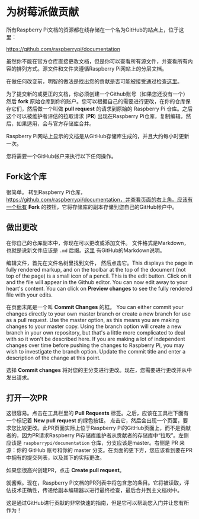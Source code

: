 # 为树莓派做贡献

所有Raspberry Pi文档的资源都在线存储在一个名为GitHub的站点上，位于这里：

https://github.com/raspberrypi/documentation

虽然你不能在官方仓库直接更改文档，但是你可以查看所有源文件，并查看所有内容的排列方式。源文件和文件夹遵循Raspberry Pi网站上的分层文档。

在做任何改变前，明智的做法是找出您的贡献是否可能被接受通过检查[这里](https://www.raspberrypi.org/documentation/CONTRIBUTING.md)。

为了提交新的或更正的文档，你必须创建一个Github账号（如果您还没有一个） 然后 **fork** 原始仓库到你的账户。您可以根据自己的需要进行更改，在你的仓库保存它们，然后做一个叫做 **pull request** 的请求到原始的 Raspberry Pi 仓库。之后这个可以被维护者评估的拉取请求 (**PR**) 出现在Raspberry Pi仓库，复制编辑，然后，如果适用，会与官方存储库合并。

Raspberry Pi网站上显示的文档是从GitHub存储库生成的，并且大约每小时更新一次。

您将需要一个GitHub帐户来执行以下任何操作。

## Fork这个库

很简单。 转到Raspberry Pi仓库，https://github.com/raspberrypi/documentation，并查看页面的右上角。应该有一个标有 **Fork** 的按钮，它将存储库的副本存储到您自己的GitHub帐户中。

## 做出更改

在你自己的仓库副本中，你现在可以更改或添加文件。 文件格式是Markdown，也就是说新文件应该是 `.md` 后缀。[这里](https://guides.github.com/features/mastering-markdown/) 有GitHub的Markdown说明。

编辑文件，首先在文件名树里找到文件， 然后点击它。This displays the page in fully rendered markup, and on the toolbar at the top of the document (not top of the page) is a small icon of a pencil. This is the edit button. Click on it and the file will appear in the Github editor. You can now edit away to your heart's content. You can click on **Preview changes** to see the fully rendered file with your edits.  

在页面末尾是一个叫 **Commit Changes** 的框。 You can either commit your changes directly to your own master branch or create a new branch for use as a pull request. Use the master option, as this means you are making changes to your master copy. Using the branch option will create a new branch in your own repository, but that's a little more complicated to deal with so it won't be described here. If you are making a lot of independent changes over time before pushing the changes to Raspberry Pi, you may wish to investigate the branch option. Update the commit title and enter a description of the change at this point. 

选择 **Commit changes** 将对您的主分支进行更改。现在，您需要进行更改并从中发出请求。

## 打开一次PR

这很容易。点击在工具栏里的 **Pull Requests** 标签。之后，应该在工具栏下面有一个标记着 **New pull request** 的绿色按钮。 点击它，然后会出现一个页面，要求您比较更改。此PR页面实际上位于Raspberry Pi的GitHub页面上，而不是贡献者的，因为PR请求Raspberry Pi存储库维护者从贡献者的存储库中“拉取”。左侧应该是 `raspberrypi/documentation` 仓库，分支应该是master。右侧是 PR 来源：你的 GitHub 账号和你的 master 分支。在页面的更下方，您应该看到要在PR中拥有的提交列表，以及其下的实际更改。

如果您很高兴创建PR，点击 **Create pull request**。

就酱紫。现在，Raspberry Pi文档的PR列表中将包含您的条目。它将被读取，评估技术正确性，传递给副本编辑器以进行最终检查，最后合并到主文档树中。

这是通过GitHub进行贡献的非常快速的指南，但是它可以帮助您入门并让您有所作为！
